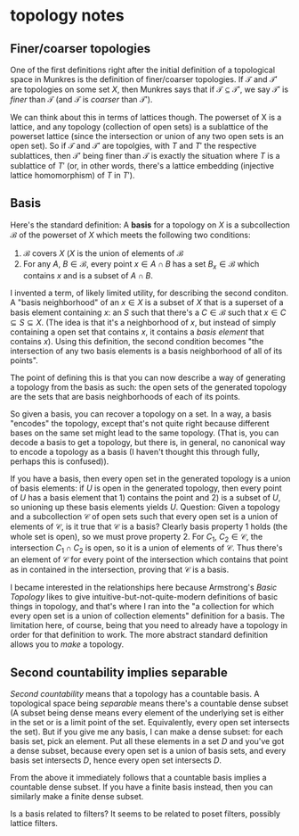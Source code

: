 # topology notes

## Finer/coarser topologies
One of the first definitions right after the initial definition of a topological space in Munkres is the definition of finer/coarser topologies. If $\mathcal{T}$ and $\mathcal{T} \prime$ are topologies on some set $X$, then Munkres says that if $\mathcal{T} \subseteq \mathcal{T} \prime$, we say $\mathcal{T} \prime$ is *finer* than $\mathcal{T}$ (and $\mathcal{T}$ is *coarser* than $\mathcal{T} \prime$).

We can think about this in terms of lattices though. The powerset of X is a lattice, and any topology (collection of open sets) is a sublattice of the powerset lattice (since the intersection or union of any two open sets is an open set). So if $\mathcal{T}$ and $\mathcal{T} \prime$ are topolgies, with $T$ and $T \prime$ the respective sublattices, then $\mathcal{T} \prime$ being finer than $\mathcal{T}$ is exactly the situation where $T$ is a sublattice of $T \prime$ (or, in other words, there's a lattice embedding (injective lattice homomorphism) of $T$ in $T \prime$).

## Basis
Here's the standard definition: A **basis** for a topology on $X$ is a subcollection $\mathcal{B}$ of the powerset of $X$ which meets the following two conditions:

  1. $\mathcal{B}$ covers $X$ ($X$ is the union of elements of $\mathcal{B}$
  2. For any $A$, $B \in \mathcal{B}$, every point $x \in A \cap B$ has a set $B_x \in \mathcal{B}$ which contains $x$ and is a subset of $A \cap B$.

I invented a term, of likely limited utility, for describing the second conditon. A "basis neighborhood" of an $x \in X$ is a subset of $X$ that is a superset of a basis element containing $x$: an $S$ such that there's a $C \in \mathcal{B}$ such that $x \in C \subseteq S \subseteq X$. (The idea is that it's a neighborhood of $x$, but instead of simply containing a open set that contains $x$, it contains a *basis element* that contains $x$). Using this definition, the second condition becomes "the intersection of any two basis elements is a basis neighborhood of all of its points".

The point of defining this is that you can now describe a way of generating a topology from the basis as such: the open sets of the generated topology are the sets that are basis neighborhoods of each of its points.

So given a basis, you can recover a topology on a set. In a way, a basis "encodes" the topology, except that's not quite right because different bases on the same set might lead to the same topology. (That is, you can decode a basis to get a topology, but there is, in general, no canonical way to encode a topology as a basis (I haven't thought this through fully, perhaps this is confused)).

If you have a basis, then every open set in the generated topology is a union of basis elements: if $U$ is open in the generated topology, then every point of $U$ has a basis element that 1) contains the point and 2) is a subset of $U$, so unioning up these basis elements yields $U$. Question: Given a topology and a subcollection $\mathcal{C}$ of open sets such that every open set is a union of elements of $\mathcal{C}$, is it true that $\mathcal{C}$ is a basis? Clearly basis property 1 holds (the whole set is open), so we must prove property 2. For $C_1$, $C_2 \in \mathcal{C}$, the intersection $C_1 \cap C_2$ is open, so it is a union of elements of $\mathcal{C}$. Thus there's an element of $\mathcal{C}$ for every point of the intersection which contains that point as in contained in the intersection, proving that $\mathcal{C}$ is a basis.

I became interested in the relationships here because Armstrong's *Basic Topology* likes to give intuitive-but-not-quite-modern definitions of basic things in topology, and that's where I ran into the "a collection for which every open set is a union of collection elements" definition for a basis. The limitation here, of course, being that you need to already have a topology in order for that definition to work. The more abstract standard definition allows you to *make* a topology.


## Second countability implies separable
*Second countability* means that a topology has a countable basis. A topological space being *separable* means there's a countable dense subset (A subset being dense means every element of the underlying set is either in the set or is a limit point of the set. Equivalently, every open set intersects the set). But if you give me any basis, I can make a dense subset: for each basis set, pick an element. Put all these elements in a set $D$ and you've got a dense subset, because every open set is a union of basis sets, and every basis set intersects $D$, hence every open set intersects $D$.

From the above it immediately follows that a countable basis implies a countable dense subset. If you have a finite basis instead, then you can similarly make a finite dense subset.

Is a basis related to filters? It seems to be related to poset filters, possibly lattice filters.
